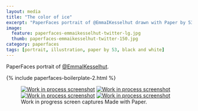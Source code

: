 ```yaml
---
layout: media
title: "The color of ice"
excerpt: "PaperFaces portrait of @EmmaIKesselhut drawn with Paper by 53 on an iPad."
image: 
  feature: paperfaces-emmaikesselhut-twitter-lg.jpg
  thumb: paperfaces-emmaikesselhut-twitter-150.jpg
category: paperfaces
tags: [portrait, illustration, paper by 53, black and white]
---
```


PaperFaces portrait of [@EmmaIKesselhut](http://twitter.com/EmmaIKesselhut).

{% include paperfaces-boilerplate-2.html %}

<figure class="third">
	<a href="{{ site.url }}/images/paperfaces-emmaikesselhut-process-1-lg.jpg"><img src="{{ site.url }}/images/paperfaces-emmaikesselhut-process-1-600.jpg" alt="Work in process screenshot"></a>
	<a href="{{ site.url }}/images/paperfaces-emmaikesselhut-process-2-lg.jpg"><img src="{{ site.url }}/images/paperfaces-emmaikesselhut-process-2-600.jpg" alt="Work in process screenshot"></a>
	<a href="{{ site.url }}/images/paperfaces-emmaikesselhut-process-3-lg.jpg"><img src="{{ site.url }}/images/paperfaces-emmaikesselhut-process-3-600.jpg" alt="Work in process screenshot"></a>
	<a href="{{ site.url }}/images/paperfaces-emmaikesselhut-process-4-lg.jpg"><img src="{{ site.url }}/images/paperfaces-emmaikesselhut-process-4-600.jpg" alt="Work in process screenshot"></a>
	<figcaption>Work in progress screen captures Made with Paper.</figcaption>
</figure>